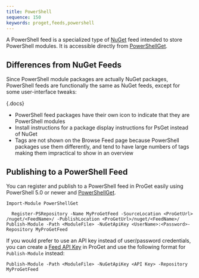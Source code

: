 ```yaml
---
title: PowerShell
sequence: 150
keywords: proget,feeds,powershell
---
```

A PowerShell feed is a specialized type of [NuGet](nuget) feed intended to store PowerShell modules. It is accessible directly from [PowerShellGet](https://docs.microsoft.com/en-us/powershell/module/powershellget).

## Differences from NuGet Feeds

Since PowerShell module packages are actually NuGet packages, PowerShell feeds are functionally the same as NuGet feeds, except for some user-interface tweaks:

{.docs}
- PowerShell feed packages have their own icon to indicate that they are PowerShell modules
- Install instructions for a package display instructions for PsGet instead of NuGet
- Tags are not shown on the Browse Feed page because PowerShell packages use them differently, and tend to have large numbers of tags making them impractical to show in an overview

## Publishing to a PowerShell Feed

You can register and publish to a PowerShell feed in ProGet easily using PowerShell 5.0 or newer and [PowerShellGet](https://docs.microsoft.com/en-us/powershell/module/powershellget).

`Import-Module PowerShellGet`

```
  Register-PSRepository -Name MyProGetFeed -SourceLocation <ProGetUrl> /nuget/<FeedName>/ -PublishLocation <ProGetUrl>/nuget/<FeedName>/
Publish-Module -Path <ModuleFile> -NuGetApiKey <UserName>:<Password>-Repository MyProGetFeed
```
If you would prefer to use an API key instead of user/password credentials, you can create a [Feed API Key](../administration/security/api-keys) in ProGet and use the following format for `Publish-Module` instead:

```
Publish-Module -Path <ModuleFile> -NuGetApiKey <API Key> -Repository MyProGetFeed
```
